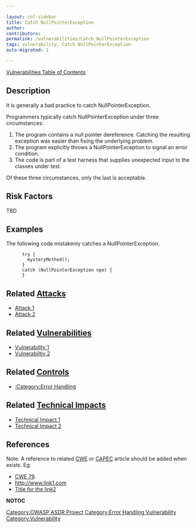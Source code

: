 ```yaml
---

layout: col-sidebar
title: Catch NullPointerException
author: 
contributors: 
permalink: /vulnerabilities/Catch_NullPointerException
tags: vulnerability, Catch NullPointerException
auto-migrated: 1

---
```


[Vulnerabilities Table of Contents](ASDR_TOC_Vulnerabilities "wikilink")

## Description

It is generally a bad practice to catch NullPointerException.

Programmers typically catch NullPointerException under three
circumstances:

1.  The program contains a null pointer dereference. Catching the
    resulting exception was easier than fixing the underlying problem.
2.  The program explicitly throws a NullPointerException to signal an
    error condition.
3.  The code is part of a test harness that supplies unexpected input to
    the classes under test.

Of these three circumstances, only the last is acceptable.

## Risk Factors

TBD

## Examples

The following code mistakenly catches a NullPointerException.

```
      try {
        mysteryMethod();
      }
      catch (NullPointerException npe) {
      }
```

## Related [Attacks](Attacks "wikilink")

  - [Attack 1](Attack_1 "wikilink")
  - [Attack 2](Attack_2 "wikilink")

## Related [Vulnerabilities](https://owasp.org/www-community/vulnerabilities/)

  - [Vulnerability 1](Vulnerability_1 "wikilink")
  - [Vulnerabiltiy 2](Vulnerabiltiy_2 "wikilink")

## Related [Controls](https://owasp.org/www-community/controls/)

  - [:Category:Error Handling](:Category:Error_Handling "wikilink")

## Related [Technical Impacts](Technical_Impacts "wikilink")

  - [Technical Impact 1](Technical_Impact_1 "wikilink")
  - [Technical Impact 2](Technical_Impact_2 "wikilink")

## References

Note: A reference to related [CWE](http://cwe.mitre.org/) or
[CAPEC](http://capec.mitre.org/) article should be added when exists.
Eg:

  - [CWE 79](http://cwe.mitre.org/data/definitions/79.html).
  - <http://www.link1.com>
  - [Title for the link2](http://www.link2.com)

__NOTOC__

[Category:OWASP ASDR Project](Category:OWASP_ASDR_Project "wikilink")
[Category:Error Handling
Vulnerability](Category:Error_Handling_Vulnerability "wikilink")
[Category:Vulnerability](Category:Vulnerability "wikilink")